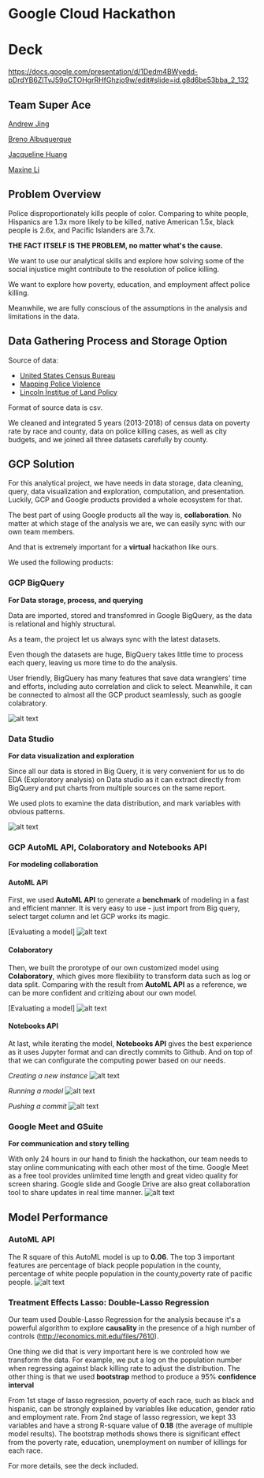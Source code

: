 # Google Cloud Hackathon

# Deck 

https://docs.google.com/presentation/d/1Dedm4BWyedd-pDrdYB6ZlTvJ59oCTOHgrRHfGhzjo9w/edit#slide=id.g8d6be53bba_2_132
## Team Super Ace

[Andrew Jing](https://github.com/andrewjing404)

[Breno Albuquerque](https://www.linkedin.com/in/brenoea/)

[Jacqueline Huang](https://github.com/JacquelineHSH)

[Maxine Li](https://github.com/Mengsha-Li)



## Problem Overview
Police disproportionately kills people of color. Comparing to white people, Hispanics are 1.3x more likely to be killed, native American 1.5x, black people is 2.6x, and Pacific Islanders are 3.7x.

**THE FACT ITSELF IS THE PROBLEM, no matter what's the cause.**

We want to use our analytical skills and explore how solving some of the social injustice might contribute to the resolution of police killing. 

We want to explore how poverty, education, and employment affect police killing. 

Meanwhile, we are fully conscious of the assumptions in the analysis and limitations in the data.

## Data Gathering Process and Storage Option
Source of data:
- [United States Census Bureau](https://www.census.gov/ "United States Census Bureau")
- [Mapping Police Violence](https://mappingpoliceviolence.org/ "Mapping Police Violence")
- [Lincoln Institue of Land Policy](https://www.lincolninst.edu/)

Format of source data is csv. 

We cleaned and integrated 5 years (2013-2018) of census data on poverty rate by race and county, data on police killing cases, as well as city budgets, and we joined all three datasets carefully by county. 


## GCP Solution
For this analytical project, we have needs in data storage, data cleaning, query, data visualization and exploration, computation, and presentation. Luckily, GCP and Google products provided a whole ecosystem for that.

The best part of using Google products all the way is, **collaboration**. No matter at which stage of the analysis we are, we can easily sync with our own team members. 

And that is extremely important for a **virtual** hackathon like ours. 


We used the following products: 

### GCP BigQuery
**For Data storage, process, and querying**

Data are imported, stored and transfomred in Google BigQuery, as the data is relational and highly structural.

As a team, the project let us always sync with the latest datasets. 

Even though the datasets are huge, BigQuery takes little time to process each query, leaving us more time to do the analysis. 

User friendly, BigQuery has many features that save data wranglers' time and efforts, including auto correlation and click to select. Meanwhile, it can be connected to almost all the GCP product seamlessly, such as google colabratory. 

![alt text](https://github.com/Mengsha-Li/gcphackathorn_superace/blob/master/GCP%20Screenshots/BigQuery.png?raw=true)

### Data Studio 
**For data visualization and exploration**

Since all our data is stored in Big Query, it is very convenient for us to do EDA (Exploratory analysis) on Data studio as it can extract directly from BigQuery and put charts from multiple sources on the same report.

We used plots to examine the data distribution, and mark variables with obvious patterns.  
 
![alt text](https://github.com/Mengsha-Li/gcphackathorn_superace/blob/master/GCP%20Screenshots/Data%20Studio.png?raw=true)


### GCP AutoML API,  Colaboratory and Notebooks API  
**For modeling collaboration**

#### AutoML API
First, we used **AutoML API** to generate a **benchmark** of modeling in a fast and efficient manner. It is very easy to use -  just import from Big query, select target column and let GCP works its magic. 

[Evaluating a model]
![alt text](https://github.com/Mengsha-Li/gcphackathorn_superace/blob/master/GCP%20Screenshots/AutoML%20test.png?raw=true)

#### Colaboratory
Then, we built the prorotype of our own customized model using **Colaboratory**, which gives more flexibility to transform data such as log or data split. Comparing with the result from **AutoML API** as a reference, we can be more confident and critizing about our own model.

[Evaluating a model]
![alt text](https://github.com/Mengsha-Li/gcphackathorn_superace/blob/master/GCP%20Screenshots/Colab.png?raw=true)

#### Notebooks API
At last, while iterating the model, **Notebooks API** gives the best experience as it uses Jupyter format and can directly commits to Github. And on top of that we can configurate the computing power based on our needs. 


*Creating a new instance*
![alt text](https://github.com/Mengsha-Li/gcphackathorn_superace/blob/master/GCP%20Screenshots/AI%20Platform%20-%20Notebook%20Instance.png?raw=true)

*Running a model*
![alt text](https://github.com/Mengsha-Li/gcphackathorn_superace/blob/master/GCP%20Screenshots/AI%20Platform%20-%20Notebook.png?raw=true)

*Pushing a commit*
![alt text](https://github.com/Mengsha-Li/gcphackathorn_superace/blob/master/GCP%20Screenshots/AI%20Platform%20-%20Git%20Push.png?raw=true)


### Google Meet and GSuite
**For communication and story telling**

With only 24 hours in our hand to finish the hackathon, our team needs to stay online communicating with each other most of the time. Google Meet as a free tool provides unlimited time length and great video quality for screen sharing. 
Google slide and Google Drive are also great collaboration tool to share updates in real time manner. 
![alt text](https://github.com/Mengsha-Li/gcphackathorn_superace/blob/master/GCP%20Screenshots/Google%20Slide.png?raw=true)


## Model Performance

### AutoML API 
The R square of this AutoML model is up to **0.06**. The top 3 important features are percentage of black people population in the county,  percentage of white people population in the county,poverty rate of pacific people.
![alt text](https://github.com/Mengsha-Li/gcphackathorn_superace/blob/master/GCP%20Screenshots/AutoML%20percent%20result.png?raw=true)


### Treatment Effects Lasso: Double-Lasso Regression

Our team used Double-Lasso Regression for the analysis because it's a powerful algorithm to explore **causality** in the presence of a high number of controls (http://economics.mit.edu/files/7610). 

One thing we did that is very important here is we controled how we transform the data. For example, we put a log on the population number when regressing against black killing rate to adjust the distribution. The other thing is that we used **bootstrap** method to produce a 95% **confidence interval**

From 1st stage of lasso regression, poverty of each race, such as black and hispanic, can be strongly explained by variables like education, gender ratio and employment rate. From 2nd stage of lasso regression, we kept 33 variables and have a strong R-square value of **0.18** (the average of multiple model results). The bootstrap methods shows there is significant effect from the poverty rate, education, unemployment on number of killings for each race. 

For more details, see the deck included. 
